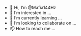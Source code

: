 - 👋 Hi, I’m @Mafia144Hz
- 👀 I’m interested in ...
- 🌱 I’m currently learning ...
- 💞️ I’m looking to collaborate on ...
- 📫 How to reach me ...

<!---
Mafia144Hz/Mafia144Hz is a ✨ special ✨ repository because its `README.md` (this file) appears on your GitHub profile.
You can click the Preview link to take a look at your changes.
--->
